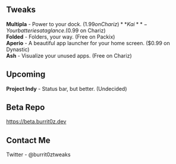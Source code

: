 ## Tweaks
**Multipla** - Power to your dock. ($1.99 on Chariz)  
**Kai** - Your batteries at a glance. ($0.99 on Chariz)  
**Folded** - Folders, your way. (Free on Packix)  
**Aperio** - A beautiful app launcher for your home screen. ($0.99 on Dynastic)  
**Ash** - Visualize your unused apps. (Free on Chariz)  

## Upcoming
**Project Indy** - Status bar, but better. (Undecided)  

## Beta Repo
https://beta.burrit0z.dev  

## Contact Me
Twitter - @burrit0ztweaks  
